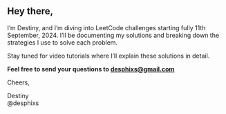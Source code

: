 ## Hey there,

I’m Destiny, and I’m diving into LeetCode challenges starting fully 11th September, 2024. I’ll be documenting my solutions and breaking down the strategies I use to solve each problem.

Stay tuned for video tutorials where I’ll explain these solutions in detail.

**Feel free to send your questions to desphixs@gmail.com**

Cheers,

Destiny  
@desphixs

